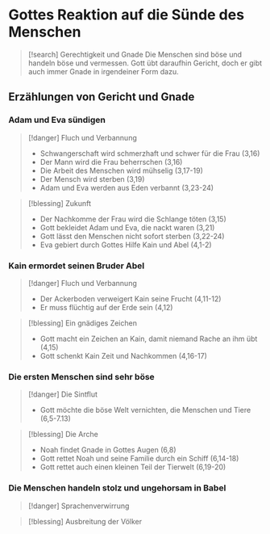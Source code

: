 # Gottes Reaktion auf die Sünde des Menschen

> [!search] Gerechtigkeit und Gnade
> Die Menschen sind böse und handeln böse und vermessen. Gott übt daraufhin Gericht, doch er gibt auch immer Gnade in irgendeiner Form dazu.

## Erzählungen von Gericht und Gnade

### Adam und Eva sündigen

> [!danger] Fluch und Verbannung
> - Schwangerschaft wird schmerzhaft und schwer für die Frau (3,16)
> - Der Mann wird die Frau beherrschen (3,16)
> - Die Arbeit des Menschen wird mühselig (3,17-19)
> - Der Mensch wird sterben (3,19)
> - Adam und Eva werden aus Eden verbannt (3,23-24)

> [!blessing] Zukunft
> - Der Nachkomme der Frau wird die Schlange töten (3,15)
> - Gott bekleidet Adam und Eva, die nackt waren (3,21)
> - Gott lässt den Menschen nicht sofort sterben (3,22-24)
> - Eva gebiert durch Gottes Hilfe Kain und Abel (4,1-2)

### Kain ermordet seinen Bruder Abel

> [!danger] Fluch und Verbannung
> - Der Ackerboden verweigert Kain seine Frucht (4,11-12)
> - Er muss flüchtig auf der Erde sein (4,12)

> [!blessing] Ein gnädiges Zeichen
> - Gott macht ein Zeichen an Kain, damit niemand Rache an ihm übt (4,15)
> - Gott schenkt Kain Zeit und Nachkommen (4,16-17)

### Die ersten Menschen sind sehr böse

> [!danger] Die Sintflut
> - Gott möchte die böse Welt vernichten, die Menschen und Tiere (6,5-7.13)

> [!blessing] Die Arche
> - Noah findet Gnade in Gottes Augen (6,8)
> - Gott rettet Noah und seine Familie durch ein Schiff (6,14-18)
> - Gott rettet auch einen kleinen Teil der Tierwelt (6,19-20)

### Die Menschen handeln stolz und ungehorsam in Babel

> [!danger] Sprachenverwirrung

> [!blessing] Ausbreitung der Völker